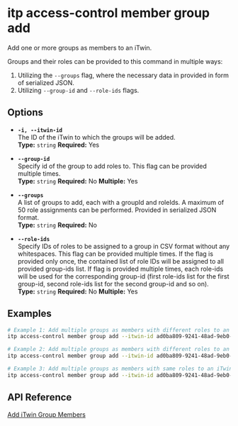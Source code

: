 # itp access-control member group add

Add one or more groups as members to an iTwin.

Groups and their roles can be provided to this command in multiple ways:
1) Utilizing the `--groups` flag, where the necessary data in provided in form of serialized JSON.
2) Utilizing `--group-id` and `--role-ids` flags.

## Options

- **`-i, --itwin-id`**  
  The ID of the iTwin to which the groups will be added.  
  **Type:** `string` **Required:** Yes

- **`--group-id`**  
  Specify id of the group to add roles to. This flag can be provided multiple times.  
  **Type:** `string` **Required:** No **Multiple:** Yes

- **`--groups`**  
  A list of groups to add, each with a groupId and roleIds. A maximum of 50 role assignments can be performed. Provided in serialized JSON format.  
  **Type:** `string` **Required:** No

- **`--role-ids`**  
  Specify IDs of roles to be assigned to a group in CSV format without any whitespaces. This flag can be provided multiple times. If the flag is provided only once, the contained list of role IDs will be assigned to all provided group-ids list. If flag is provided multiple times, each role-ids will be used for the corresponding group-id (first role-ids list for the first group-id, second role-ids list for the second group-id and so on).  
  **Type:** `string` **Required:** No **Multiple:** Yes

## Examples

```bash
# Example 1: Add multiple groups as members with different roles to an iTwin using `--groups` flag.
itp access-control member group add --itwin-id ad0ba809-9241-48ad-9eb0-c8038c1a1d51 --groups '[{"groupId": "605e6f1e-b774-40f4-87cb-94ca7392c182", "roleIds": ["5abbfcef-0eab-472a-b5f5-5c5a43df34b1", "83ee0d80-dea3-495a-b6c0-7bb102ebbcc3"]}, {"groupId": "fb23fed5-182a-4ed1-b378-3b214fd3f043", "roleIds": ["5abbfcef-0eab-472a-b5f5-5c5a43df34b1"]}]'

# Example 2: Add multiple groups as members with different roles to an iTwin using `--group-id` and `--role-ids` flags.
itp access-control member group add --itwin-id ad0ba809-9241-48ad-9eb0-c8038c1a1d51 --group-id 605e6f1e-b774-40f4-87cb-94ca7392c182 --role-ids 5abbfcef-0eab-472a-b5f5-5c5a43df34b1,83ee0d80-dea3-495a-b6c0-7bb102ebbcc3 --group-id fb23fed5-182a-4ed1-b378-3b214fd3f043 --role-ids 5abbfcef-0eab-472a-b5f5-5c5a43df34b1

# Example 3: Add multiple groups as members with same roles to an iTwin using `--group-id` and `--role-ids` flags.
itp access-control member group add --itwin-id ad0ba809-9241-48ad-9eb0-c8038c1a1d51 --group-id 605e6f1e-b774-40f4-87cb-94ca7392c182 --group-id fb23fed5-182a-4ed1-b378-3b214fd3f043 --role-ids 5abbfcef-0eab-472a-b5f5-5c5a43df34b1,83ee0d80-dea3-495a-b6c0-7bb102ebbcc3
```

## API Reference

[Add iTwin Group Members](https://developer.bentley.com/apis/access-control-v2/operations/add-itwin-group-members/)